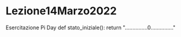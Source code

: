 # Lezione14Marzo2022
Esercitazione Pi Day
def stato_iniziale():
    return "...............0..............."
